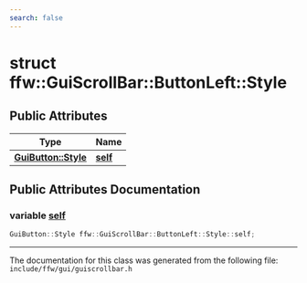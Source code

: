 ```yaml
---
search: false
---
```


# struct ffw::GuiScrollBar::ButtonLeft::Style

## Public Attributes

|Type|Name|
|-----|-----|
|**[GuiButton::Style](structffw_1_1_gui_button_1_1_style.md)**|[**self**](structffw_1_1_gui_scroll_bar_1_1_button_left_1_1_style.md#1a81c6ef889d93cee136eb6010ac7f393b)|


## Public Attributes Documentation

### variable <a id="1a81c6ef889d93cee136eb6010ac7f393b" href="#1a81c6ef889d93cee136eb6010ac7f393b">self</a>

```cpp
GuiButton::Style ffw::GuiScrollBar::ButtonLeft::Style::self;
```





----------------------------------------
The documentation for this class was generated from the following file: `include/ffw/gui/guiscrollbar.h`

